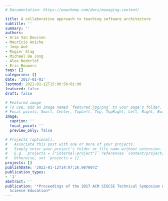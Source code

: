 ```yaml
---
# Documentation: https://wowchemy.com/docs/managing-content/

title: A collaborative approach to teaching software architecture
subtitle: ''
summary: ''
authors:
- Arie Van Deursen
- Maurı́cio Aniche
- Joop Aué
- Rogier Slag
- Michael De Jong
- Alex Nederlof
- Eric Bouwers
tags: []
categories: []
date: '2017-01-01'
lastmod: 2022-01-12T15:00:56+01:00
featured: false
draft: false

# Featured image
# To use, add an image named `featured.jpg/png` to your page's folder.
# Focal points: Smart, Center, TopLeft, Top, TopRight, Left, Right, BottomLeft, Bottom, BottomRight.
image:
  caption: ''
  focal_point: ''
  preview_only: false

# Projects (optional).
#   Associate this post with one or more of your projects.
#   Simply enter your project's folder or file name without extension.
#   E.g. `projects = ["internal-project"]` references `content/project/deep-learning/index.md`.
#   Otherwise, set `projects = []`.
projects: []
publishDate: '2022-01-12T14:07:26.987807Z'
publication_types:
- '1'
abstract: ''
publication: '*Proceedings of the 2017 ACM SIGCSE Technical Symposium on Computer
  Science Education*'
---
```

